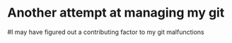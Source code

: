 # Another attempt at managing my git
#I may have figured out a contributing factor to my git malfunctions

